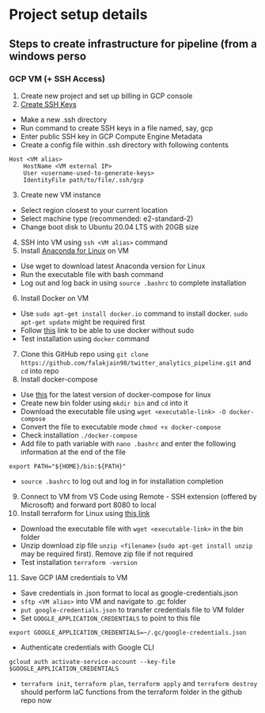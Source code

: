 # Project setup details

## Steps to create infrastructure for pipeline (from a windows perso

### GCP VM (+ SSH Access)

1. Create new project and set up billing in GCP console
2. [Create SSH Keys](https://cloud.google.com/compute/docs/connect/create-ssh-keys)
  - Make a new .ssh directory
  - Run command to create SSH keys in a file named, say, gcp
  - Enter public SSH key in GCP Compute Engine Metadata
  - Create a config file within .ssh directory with following contents
```
Host <VM alias>
	HostName <VM external IP>
	User <username-used-to-generate-keys>
	IdentityFile path/to/file/.ssh/gcp
```
3. Create new VM instance
  - Select region closest to your current location
  - Select machine type (recommended: e2-standard-2)
  - Change boot disk to Ubuntu 20.04 LTS with 20GB size
4. SSH into VM using ```ssh <VM alias>``` command
5. Install [Anaconda for Linux](https://www.anaconda.com/products/distribution) on VM
  - Use wget to download latest Anaconda version for Linux
  - Run the executable file with bash command
  - Log out and log back in using ```source .bashrc``` to complete installation
6. Install Docker on VM
  - Use ```sudo apt-get install docker.io``` command to install docker. ```sudo apt-get update``` might be required first
  - Follow [this](https://github.com/sindresorhus/guides/blob/main/docker-without-sudo.md) link to be able to use docker without sudo
  - Test installation using ```docker``` command
7. Clone this GitHub repo using ```git clone https://github.com/falakjain98/twitter_analytics_pipeline.git``` and ```cd``` into repo
8. Install docker-compose
  - Use [this](https://github.com/docker/compose/releases) for the latest version of docker-compose for linux
  - Create new bin folder using ```mkdir bin``` and ```cd``` into  it
  - Download the executable file using ```wget <executable-link> -O docker-compose```
  - Convert the file to executable mode ```chmod +x docker-compose```
  - Check installation ```./docker-compose```
  - Add file to path variable with ```nano .bashrc``` and enter the following information at the end of the file
```
export PATH="${HOME}/bin:${PATH}"
```
  - ```source .bashrc``` to log out and log in for installation completion
9. Connect to VM from VS Code using Remote - SSH extension (offered by Microsoft) and forward port 8080 to local
10. Install terraform for Linux using [this link](https://developer.hashicorp.com/terraform/downloads)
  - Download the executable file with ```wget <executable-link>``` in the bin folder
  - Unzip download zip file ```unzip <filename>``` (```sudo apt-get install unzip``` may be required first). Remove zip file if not required
  - Test installation ```terraform -version```
11. Save GCP IAM credentials to VM
  - Save credentials in .json format to local as google-credentials.json
  - ```sftp <VM alias>``` into VM and navigate to .gc folder
  - ```put google-credentials.json``` to transfer credentials file to VM folder
  - Set `GOOGLE_APPLICATION_CREDENTIALS` to point to this file
```
export GOOGLE_APPLICATION_CREDENTIALS=~/.gc/google-credentials.json
```
  - Authenticate credentials with Google CLI
```
gcloud auth activate-service-account --key-file $GOOGLE_APPLICATION_CREDENTIALS
```
  - `terraform init`, `terraform plan`, `terraform apply` and `terraform destroy` should perform IaC functions from the terraform folder in the github repo now
